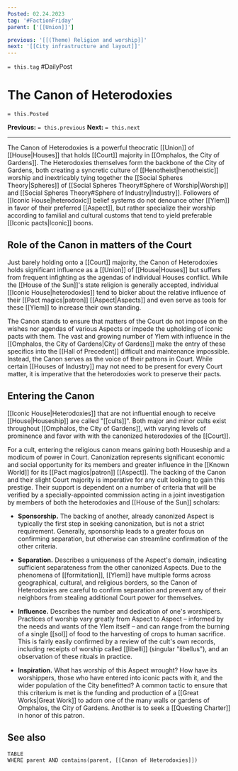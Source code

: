 ```yaml
---
Posted: 02.24.2023
tag: '#FactionFriday'
parent: ['[[Union]]']

previous: '[[(Theme) Religion and worship]]'
next: '[[City infrastructure and layout]]'
---
```


`= this.tag` #DailyPost

# The Canon of Heterodoxies

`= this.Posted`

**Previous:** `= this.previous`
**Next:** `= this.next`

---

The Canon of Heterodoxies is a powerful theocratic [[Union]] of [[House|Houses]] that holds [[Court]] majority in [[Omphalos, the City of Gardens]]. The Heterodoxies themselves form the backbone of the City of Gardens, both creating a syncretic culture of [[Henotheist|henotheistic]] worship and inextricably tying together the [[Social Spheres Theory|Spheres]] of [[Social Spheres Theory#Sphere of Worship|Worship]] and [[Social Spheres Theory#Sphere of Industry|Industry]]. Followers of [[Iconic House|heterodoxic]] belief systems do not denounce other [[Ylem]] in favor of their preferred [[Aspect]], but rather specialize their worship according to familial and cultural customs that tend to yield preferable [[Iconic pacts|Iconic]] boons.

## Role of the Canon in matters of the Court

Just barely holding onto a [[Court]] majority, the Canon of Heterodoxies holds significant influence as a [[Union]] of [[House|Houses]] but suffers from frequent infighting as the agendas of individual Houses conflict. While the [[House of the Sun]]'s state religion is generally accepted, individual [[Iconic House|heterodoxies]] tend to bicker about the relative influence of their [[Pact magics|patron]] [[Aspect|Aspects]] and even serve as tools for these [[Ylem]] to increase their own standing.

The Canon stands to ensure that matters of the Court do not impose on the wishes nor agendas of various Aspects or impede the upholding of iconic pacts with them. The vast and growing number of Ylem with influence in the [[Omphalos, the City of Gardens|City of Gardens]] make the entry of these specifics into the [[Hall of Precedent]] difficult and maintenance impossible. Instead, the Canon serves as the voice of their patrons in Court. While certain [[Houses of Industry]] may not need to be present for every Court matter, it is imperative that the heterodoxies work to preserve their pacts.

## Entering the Canon

[[Iconic House|Heterodoxies]] that are not influential enough to receive [[House|Houseship]] are called "[[cults]]". Both major and minor cults exist throughout [[Omphalos, the City of Gardens]], with varying levels of prominence and favor with with the canonized heterodoxies of the [[Court]].

For a cult, entering the religious canon means gaining both Houseship and a modicum of power in Court. Canonization represents significant economic and social opportunity for its members and greater influence in the [[Known World]] for its [[Pact magics|patron]] [[Aspect]]. The backing of the Canon and their slight Court majority is imperative for any cult looking to gain this prestige. Their support is dependent on a number of criteria that will be verified by a specially-appointed commission acting in a joint investigation by members of both the heterodoxies and [[House of the Sun]] scholars:

- **Sponsorship.** The backing of another, already canonized Aspect is typically the first step in seeking canonization, but is not a strict requirement. Generally, sponsorship leads to a greater focus on confirming separation, but otherwise can streamline confirmation of the other criteria.

- **Separation.** Describes a uniqueness of the Aspect's domain, indicating sufficient separateness from the other canonized Aspects. Due to the phenomena of [[formitation]], [[Ylem]] have multiple forms across geographical, cultural, and religious borders, so the Canon of Heterodoxies are careful to confirm separation and prevent any of their neighbors from stealing additional Court power for themselves.

- **Influence.** Describes the number and dedication of one's worshipers. Practices of worship vary greatly from Aspect to Aspect – informed by the needs and wants of the Ylem itself – and can range from the burning of a single [[sol]] of food to the harvesting of crops to human sacrifice. This is fairly easily confirmed by a review of the cult's own records, including receipts of worship called [[libelli]] (singular "libellus"), and an observation of these rituals in practice.

- **Inspiration.** What has worship of this Aspect wrought? How have its worshippers, those who have entered into iconic pacts with it, and the wider population of the City benefitted? A common tactic to ensure that this criterium is met is the funding and production of a [[Great Works|Great Work]] to adorn one of the many walls or gardens of Omphalos, the City of Gardens. Another is to seek a [[Questing Charter]] in honor of this patron.

## See also

```dataview
TABLE
WHERE parent AND contains(parent, [[Canon of Heterodoxies]])
```
